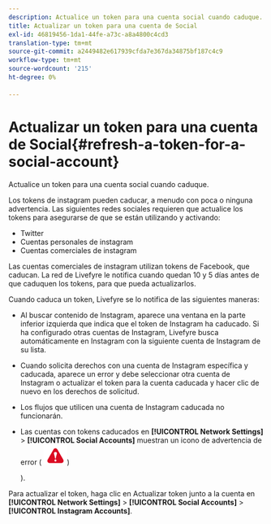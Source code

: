 ```yaml
---
description: Actualice un token para una cuenta social cuando caduque.
title: Actualizar un token para una cuenta de Social
exl-id: 46819456-1da1-44fe-a73c-a8a4800c4cd3
translation-type: tm+mt
source-git-commit: a2449482e617939cfda7e367da34875bf187c4c9
workflow-type: tm+mt
source-wordcount: '215'
ht-degree: 0%

---
```


# Actualizar un token para una cuenta de Social{#refresh-a-token-for-a-social-account}

Actualice un token para una cuenta social cuando caduque.

Los tokens de instagram pueden caducar, a menudo con poca o ninguna advertencia. Las siguientes redes sociales requieren que actualice los tokens para asegurarse de que se están utilizando y activando:

* Twitter
* Cuentas personales de instagram
* Cuentas comerciales de instagram

Las cuentas comerciales de instagram utilizan tokens de Facebook, que caducan. La red de Livefyre le notifica cuando quedan 10 y 5 días antes de que caduquen los tokens, para que pueda actualizarlos.

Cuando caduca un token, Livefyre se lo notifica de las siguientes maneras:

* Al buscar contenido de Instagram, aparece una ventana en la parte inferior izquierda que indica que el token de Instagram ha caducado. Si ha configurado otras cuentas de Instagram, Livefyre busca automáticamente en Instagram con la siguiente cuenta de Instagram de su lista.
* Cuando solicita derechos con una cuenta de Instagram específica y caducada, aparece un error y debe seleccionar otra cuenta de Instagram o actualizar el token para la cuenta caducada y hacer clic de nuevo en los derechos de solicitud.
* Los flujos que utilicen una cuenta de Instagram caducada no funcionarán.
* Las cuentas con tokens caducados en **[!UICONTROL Network Settings]** > **[!UICONTROL Social Accounts]** muestran un icono de advertencia de error ( ![](assets/warningError.png))

   ).

Para actualizar el token, haga clic en Actualizar token junto a la cuenta en **[!UICONTROL Network Settings]** > **[!UICONTROL Social Accounts]** > **[!UICONTROL Instagram Accounts]**.
